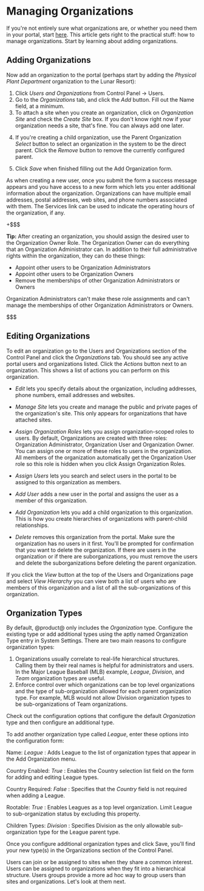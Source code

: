 # Managing Organizations

If you're not entirely sure what organizations are, or whether you need them in
your portal, start
[here](/discover/deployment/-/knowledge_base/7-0/organizations). 
This article gets right to the practical stuff: how to manage organizations.
Start by learning about adding organizations.

## Adding Organizations [](id=adding-organizations)

Now add an organization to the portal (perhaps start by adding the *Physical
Plant Department* organization to the Lunar Resort): 

1.  Click *Users and Organizations* from Control Panel &rarr; Users. 
2.  Go to the *Organizations* tab, and click the *Add* button. Fill out the Name
    field, at a minimum.
3.  To attach a site when you create an organization, click on *Organization
    Site* and check the *Create Site* box. If you don't know right
    now if your organization needs a site, that's fine. You can always add one
    later. 
<!-- Add a screenshot showing the Add Org UI -->
4.  If you're creating a child organization, use the Parent Organization
    *Select* button to select an organization in the system to be the direct
    parent. Click the *Remove* button to remove the currently configured parent.

5.  Click *Save* when finished filling out the Add Organization form.

As when creating a new user, once you submit the form a success message appears
and you have access to a new form which lets you enter additional information
about the organization. Organizations can have multiple email addresses, postal
addresses, web sites, and phone numbers associated with them.  The Services link
can be used to indicate the operating hours of the organization, if any.

<!-- Figure that shows a screenshot of the additional info for the org. -->

+$$$

**Tip:** After creating an organization, you should assign the desired user to
the Organization Owner Role. The Organization Owner can do everything that an
Organization Administrator can. In addition to their full administrative rights
within the organization, they can do these things:

- Appoint other users to be Organization Administrators 
- Appoint other users to be Organization Owners
- Remove the memberships of other Organization Administrators or Owners

Organization Administrators can't make these role assignments and can't manage
the memberships of other Organization Administrators or Owners.

$$$

## Editing Organizations [](id=editing-organizations)

To edit an organization go to the Users and Organizations section of the Control
Panel and click the *Organizations* tab. You should see any active portal users
and organizations listed. Click the *Actions* button next to an organization.
This shows a list of actions you can perform on this organization.

<!-- Screenshot of Actions Button menu options -->
- *Edit* lets you specify details about the organization, including addresses,
phone numbers, email addresses and websites.

- *Manage Site* lets you create and manage the public and private pages of the
organization's site. This only appears for organizations that have attached
sites.

- *Assign Organization Roles* lets you assign organization-scoped roles to
users. By default, Organizations are created with three roles: Organization
Administrator, Organization User and Organization Owner. You can assign one or
more of these roles to users in the organization. All members of the
organization automatically get the Organization User role so this role is hidden
when you click Assign Organization Roles.

- *Assign Users* lets you search and select users in the portal to be assigned
to this organization as members.

- *Add User* adds a new user in the portal and assigns the user as a member of
this organization.

- *Add Organization* lets you add a child organization to this
organization. This is how you create hierarchies of organizations with
parent-child relationships.

- *Delete* removes this organization from the portal. Make sure the
organization has no users in it first. You'll be prompted for confirmation that
you want to delete the organization. If there are users in the organization or
if there are suborganizations, you must remove the users and delete the
suborganizations before deleting the parent organization.

If you click the *View* button at the top of the Users and Organizations page
and select *View Hierarchy* you can view both a list of users who are members of
this organization and a list of all the sub-organizations of this organization.

<!-- See if a screenshot of this for the proposed Lunar Resort intranet
organizations could replace the textual hierarchy representation above -->

## Organization Types [](id=organization-types)

By default, @product@ only includes the *Organization* type. Configure the
existing type or add additional types using the aptly named Organization Type
entry in System Settings. There are two main reasons to configure organization
types:

1.  Organizations usually correlate to real-life hierarchical structures.
    Calling them by their real names is helpful for administrators and users. In
    the Major League Baseball (MLB) example, *League*, *Division*, and *Team*
    organization types are useful.
2.  Enforce control over which organizations can be top level organizations and
    the type of sub-organization allowed for each parent organization type. For
    example, MLB would not allow Division organization types to be
    sub-organizations of Team organizations.

<!-- REPLACE [Figure 2: Make additional organization types available in the Control Panel by adding them to the `organizations.types` portal property.](../../images/organization-new-type.png)
-->

Check out the configuration options that configure the default *Organization*
type and then configure an additional type.

To add another organization type called *League*, enter these options into the
configuration form:

Name: *League*
: Adds League to the list of organization types that appear in the Add
Organization menu.

Country Enabled: *True*
: Enables the Country selection list field on the form for adding and editing
League types.

Country Required: *False*
: Specifies that the *Country* field is not required when adding a League.

Rootable: *True*
: Enables Leagues as a top level organization. Limit League to sub-organization
status by excluding this property.

Children Types: *Division*
: Specifies Division as the only allowable sub-organization type for the League
parent type.

Once you configure additional organization types and click Save, you'll find
your new type(s) in the Organizations section of the Control Panel.

<!-- REPLACE [Figure 3: Add the Country select list field to the Add Organization form with the `organizations.country[my-org-type].enabled` property.](../../images/organization-country-selection.png) -->

Users can join or be assigned to sites when they share a common interest. Users
can be assigned to organizations when they fit into a hierarchical structure.
Users groups provide a more ad hoc way to group users than sites and
organizations. Let's look at them next.

